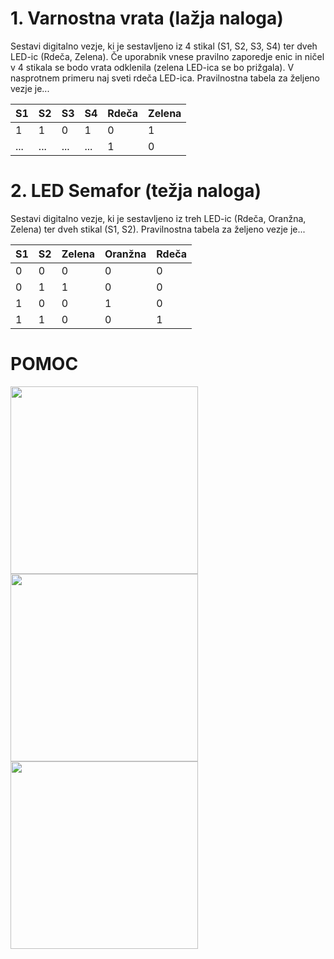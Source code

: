 
# 1. Varnostna vrata (lažja naloga)
Sestavi digitalno vezje, ki je sestavljeno iz 4 stikal (S1, S2, S3, S4) ter dveh LED-ic (Rdeča, Zelena).
Če uporabnik vnese pravilno zaporedje enic in ničel v 4 stikala se bodo vrata odklenila (zelena LED-ica se bo prižgala).
V nasprotnem primeru naj sveti rdeča LED-ica.
Pravilnostna tabela za željeno vezje je...

| S1  | S2  | S3  | S4  | Rdeča | Zelena |
|-----|-----|-----|-----|-------|--------|
| 1   | 1   | 0   | 1   | 0     | 1      |
| ... | ... | ... | ... | 1     | 0      |

# 2. LED Semafor (težja naloga)
Sestavi digitalno vezje, ki je sestavljeno iz treh LED-ic (Rdeča, Oranžna, Zelena) ter dveh stikal (S1, S2).
Pravilnostna tabela za željeno vezje je...

| S1 | S2 | Zelena | Oranžna | Rdeča |
|----|----|--------|---------|-------|
| 0  | 0  | 0      | 0       | 0     |
| 0  | 1  | 1      | 0       | 0     |
| 1  | 0  | 0      | 1       | 0     |
| 1  | 1  | 0      | 0       | 1     |

# POMOC

<img width="300" src="http://sullystationtechnologies.com/circuits/sn74hc08pinout.jpg">

<img width="300" src="https://m.media-amazon.com/images/I/41ztlrBA6lL._AC_UF894,1000_QL80_.jpg">

<img width="300" src="https://makeyourownchip.tripod.com/7421_logic_diagram.png">
